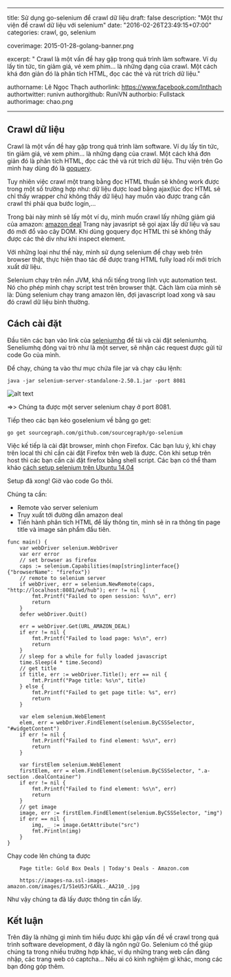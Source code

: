 
---

title: Sử dụng go-selenium để crawl dữ liệu
draft: false
description: "Một thư viện để crawl dữ liệu với selenium"
date: "2016-02-26T23:49:15+07:00"
categories: crawl, go, selenium

coverimage: 2015-01-28-golang-banner.png

excerpt: " Crawl là một vấn đề hay gặp trong quá trình làm software. Ví dụ lấy tin tức, tin giảm giá, vé xem phim... là những dạng của crawl. Một cách khá đơn giản đó là phân tích HTML, đọc các thẻ và rút trích dữ liệu."

authorname: Lê Ngọc Thạch
authorlink: https://www.facebook.com/lnthach
authortwitter: runivn
authorgithub: RuniVN
authorbio: Fullstack
authorimage: chao.png

---

## Crawl dữ liệu
Crawl là một vấn đề hay gặp trong quá trình làm software. Ví dụ lấy tin tức, tin giảm giá, vé xem phim... là những dạng của crawl. Một cách khá đơn giản đó là phân tích HTML, đọc các thẻ và rút trích dữ liệu. Thư viện trên Go mình hay dùng đó là [goquery](https://github.com/PuerkitoBio/goquery).

Tuy nhiên việc crawl một trang bằng đọc HTML thuần sẽ không work được trong một số trường hợp như: dữ liệu được load bằng ajax(lúc đọc HTML sẽ chỉ thấy wrapper chứ không thấy dữ liệu) hay muốn vào được trang cần crawl thì phải qua bước login,...

Trong bài này mình sẽ lấy một ví dụ, mình muốn crawl lấy những giảm giá của amazon: [amazon deal](http://www.amazon.com/gp/goldbox/all-deals/ref=gbps_ftr_s-3_3022_wht_541966?ie=UTF8&*Version*=1&*entries*=0&gb_f_GB-SUPPLE=sortOrder:BY_SCORE,enforcedCategories:3760911%252C2335752011%252C541966&pf_rd_p=2292853022&pf_rd_s=slot-3&pf_rd_t=701&pf_rd_i=gb_all&pf_rd_m=ATVPDKIKX0DER&pf_rd_r=14CQSB5TF4GTC2RNHDAG)
Trang này javasript sẽ gọi ajax lấy dữ liệu và sau đó mới đổ vào cây DOM. Khi dùng goquery đọc HTML thì sẽ không thấy được các thẻ div như khi inspect element.

Với những loại như thế này, mình sử dụng selenium để chạy web trên browser thật, thực hiện thao tác để được trang HTML fully load rồi mới trích xuất dữ liệu.

Selenium chạy trên nền JVM, khá nổi tiếng trong lĩnh vực automation test. Nó cho phép mình chạy script test trên browser thật.
Cách làm của mình sẽ là: Dùng selenium chạy trang amazon lên, đợi javascript load xong và sau đó crawl dữ liệu bình thường.

## Cách cài đặt

Đầu tiên các bạn vào link của [seleniumhq](http://docs.seleniumhq.org/download/) để tải và cài đặt seleniumhq. Seneliumhq đóng vai trò như là một server, sẽ nhận các request được gửi từ code Go của mình.

Để chạy, chúng ta vào thư mục chứa file jar và chạy câu lệnh:

```java -jar selenium-server-standalone-2.50.1.jar -port 8081```

![alt text](https://s3-ap-southeast-1.amazonaws.com/kipalog.com/Screen%20Shot%202016-02-26%20at%203.57.22%20PM.png_uka1cbcuxl)

=>> Chúng ta được một server selenium chạy ở port 8081.

Tiếp theo các bạn kéo goselenium về bằng go get:

```go get sourcegraph.com/github.com/sourcegraph/go-selenium```

Việc kế tiếp là cài đặt browser, mình chọn Firefox. Các bạn lưu ý, khi chạy trên local thì chỉ cần cài đặt Firefox trên web là được. Còn khi setup trên host thì các bạn cần cài đặt firefox bằng shell script. Các bạn có thể tham khảo [cách setup selenium trên Ubuntu 14.04](https://gist.github.com/curtismcmullan/7be1a8c1c841a9d8db2c)

Setup đã xong! Giờ vào code Go thôi.

Chúng ta cần:
- Remote vào server selenium
- Truy xuất tới đường dẫn amazon deal
- Tiến hành phân tích HTML để lấy thông tin, mình sẽ in ra thông tin page title và image sản phẩm đầu tiên.
```
func main() {
	var webDriver selenium.WebDriver
	var err error
    // set browser as firefox
	caps := selenium.Capabilities(map[string]interface{}{"browserName": "firefox"})
    // remote to selenium server
	if webDriver, err = selenium.NewRemote(caps, "http://localhost:8081/wd/hub"); err != nil {
		fmt.Printf("Failed to open session: %s\n", err)
		return
	}
	defer webDriver.Quit()

	err = webDriver.Get(URL_AMAZON_DEAL)
	if err != nil {
		fmt.Printf("Failed to load page: %s\n", err)
		return
	}
	// sleep for a while for fully loaded javascript
	time.Sleep(4 * time.Second)
	// get title
	if title, err := webDriver.Title(); err == nil {
		fmt.Printf("Page title: %s\n", title)
	} else {
		fmt.Printf("Failed to get page title: %s", err)
		return
	}

	var elem selenium.WebElement
	elem, err = webDriver.FindElement(selenium.ByCSSSelector, "#widgetContent")
	if err != nil {
		fmt.Printf("Failed to find element: %s\n", err)
		return
	}

	var firstElem selenium.WebElement
	firstElem, err = elem.FindElement(selenium.ByCSSSelector, ".a-section .dealContainer")
	if err != nil {
		fmt.Printf("Failed to find element: %s\n", err)
		return
	}
    // get image
	image, err := firstElem.FindElement(selenium.ByCSSSelector, "img")
	if err == nil {
		img, _ := image.GetAttribute("src")
		fmt.Println(img)
	}
}
```
Chạy code lên chúng ta được

```
    Page title: Gold Box Deals | Today's Deals - Amazon.com

    https://images-na.ssl-images-amazon.com/images/I/51eU5JrGAXL._AA210_.jpg
```

Như vậy chúng ta đã lấy được thông tin cần lấy.


## Kết luận
Trên đây là những gì mình tìm hiểu được khi gặp vấn đề về crawl trong quá trình software development, ở đây là ngôn ngữ Go.
Selenium có thể giúp chúng ta trong nhiều trường hợp khác, ví dụ những trang web cần đăng nhập, các trang web có captcha...
Nếu ai có kinh nghiệm gì khác, mong các bạn đóng góp thêm.




